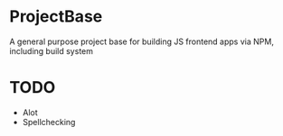 # ProjectBase
A general purpose project base for building JS frontend apps via NPM, including build system

# TODO
- Alot
- Spellchecking
